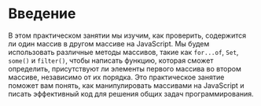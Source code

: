 # Введение

В этом практическом занятии мы изучим, как проверить, содержится ли один массив в другом массиве на JavaScript. Мы будем использовать различные методы массивов, такие как `for...of`, `Set`, `some()` и `filter()`, чтобы написать функцию, которая сможет определить, присутствуют ли элементы первого массива во втором массиве, независимо от их порядка. Это практическое занятие поможет вам понять, как манипулировать массивами на JavaScript и писать эффективный код для решения общих задач программирования.
